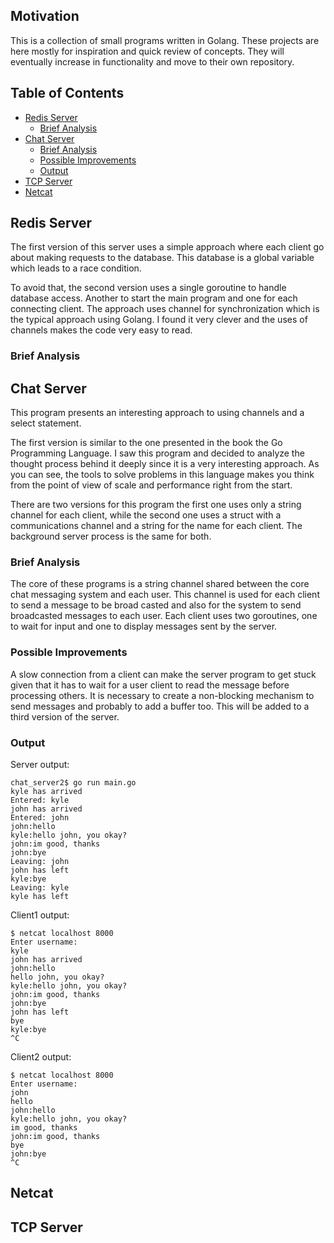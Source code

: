 ## Motivation

This is a collection of small programs written in Golang. These projects are here mostly for inspiration
and quick review of concepts. They will eventually increase in functionality and move to their own repository.

## Table of Contents
- [Redis Server](#redis-server)
	- [Brief Analysis](#brief-analysis)
- [Chat Server](#chat-server)
	- [Brief Analysis](#brief-analysis)
	- [Possible Improvements](#possible-improvements)
	- [Output](#output)
- [TCP Server](#tcp-server)
- [Netcat](#netcat)

## Redis Server
The first version of this server uses a simple approach where each client go about making requests to the database. 
This database is a global variable which leads to a race condition.

To avoid that, the second version uses a single goroutine to handle database access. Another to start the main program 
and one for each connecting client. The approach uses channel for synchronization which is the typical approach using Golang. 
I found it very clever and the uses of channels makes the code very easy to read.

### Brief Analysis

## Chat Server
This program presents an interesting approach to using channels and a select statement.

The first version is similar to the one presented in the book the Go Programming Language. 
I saw this program and decided to analyze the thought process behind it deeply since it is a very interesting approach. 
As you can see, the tools to solve problems in this language makes you think from the point of view of scale and performance right from
the start.

There are two versions for this program the first one uses only a string channel for each client, while the second one uses a 
struct with a communications channel and a string for the name for each client. The background server process is the same for both.

### Brief Analysis
The core of these programs is a string channel shared between the core chat messaging system and each user. 
This channel is used for each client to send a message to be broad casted and also for the system to send broadcasted 
messages to each user. Each client uses two goroutines, one to wait for input and one to display messages sent by the server.

### Possible Improvements
A slow connection from a client can make the server program to get stuck given that it has to wait for a user client to 
read the message before processing others. It is necessary to create a non-blocking mechanism to send messages and probably 
to add a buffer too. This will be added to a third version of the server.

### Output
Server output:
```
chat_server2$ go run main.go
kyle has arrived
Entered: kyle
john has arrived
Entered: john
john:hello
kyle:hello john, you okay?
john:im good, thanks
john:bye
Leaving: john
john has left
kyle:bye
Leaving: kyle
kyle has left
```

Client1 output:
```
$ netcat localhost 8000
Enter username:
kyle
john has arrived
john:hello
hello john, you okay?
kyle:hello john, you okay?
john:im good, thanks
john:bye
john has left
bye
kyle:bye
^C
```

Client2 output:
```
$ netcat localhost 8000
Enter username:
john
hello
john:hello
kyle:hello john, you okay?
im good, thanks
john:im good, thanks
bye
john:bye
^C
```

## Netcat











## TCP Server
